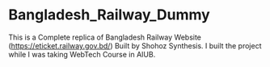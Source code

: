 # Bangladesh_Railway_Dummy
This is a Complete replica of Bangladesh Railway Website (https://eticket.railway.gov.bd/) Built by Shohoz Synthesis. I built the project while I was taking WebTech Course in AIUB.
